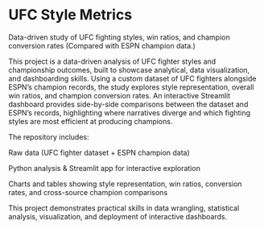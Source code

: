 # UFC Style Metrics
Data-driven study of UFC fighting styles, win ratios, and champion conversion rates (Compared with ESPN champion data.)

This project is a data-driven analysis of UFC fighter styles and championship outcomes, built to showcase analytical, data visualization, and dashboarding skills. Using a custom dataset of UFC fighters alongside ESPN’s champion records, the study explores style representation, overall win ratios, and champion conversion rates. An interactive Streamlit dashboard provides side-by-side comparisons between the dataset and ESPN’s records, highlighting where narratives diverge and which fighting styles are most efficient at producing champions.

The repository includes:

Raw data (UFC fighter dataset + ESPN champion data)

Python analysis & Streamlit app for interactive exploration

Charts and tables showing style representation, win ratios, conversion rates, and cross-source champion comparisons

This project demonstrates practical skills in data wrangling, statistical analysis, visualization, and deployment of interactive dashboards.
